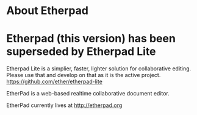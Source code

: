 # About Etherpad
# Etherpad (this version) has been superseded by Etherpad Lite #
Etherpad Lite is a simplier, faster, lighter solution for collaborative editing.  Please use that and develop on that as it is the active project.
<https://github.com/ether/etherpad-lite>

EtherPad is a web-based realtime collaborative document editor.

EtherPad currently lives at <http://etherpad.org>